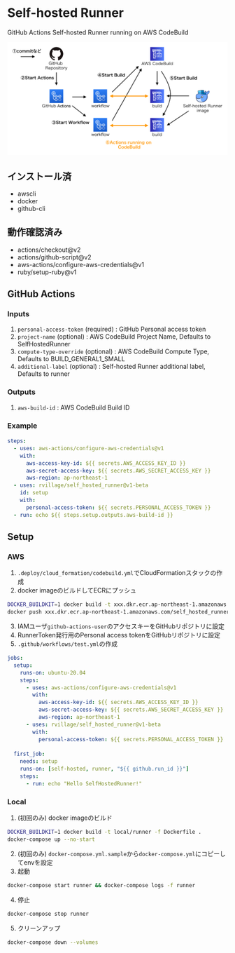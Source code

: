 # Self-hosted Runner

GitHub Actions Self-hosted Runner running on AWS CodeBuild

<img src="https://github.com/rvillage/self_hosted_runner/blob/master/images/system_configuration.png?raw=true" alt="System Configuration" width="800"/>

## インストール済

- awscli
- docker
- github-cli

## 動作確認済み

- actions/checkout@v2
- actions/github-script@v2
- aws-actions/configure-aws-credentials@v1
- ruby/setup-ruby@v1

## GitHub Actions

### Inputs

1. `personal-access-token` (required) : GitHub Personal access token
2. `project-name` (optional) : AWS CodeBuild Project Name, Defaults to SelfHostedRunner
3. `compute-type-override` (optional) : AWS CodeBuild Compute Type, Defaults to BUILD_GENERAL1_SMALL
4. `additional-label` (optional) : Self-hosted Runner additional label, Defaults to runner

### Outputs

1. `aws-build-id` : AWS CodeBuild Build ID

### Example

```yaml
steps:
  - uses: aws-actions/configure-aws-credentials@v1
    with:
      aws-access-key-id: ${{ secrets.AWS_ACCESS_KEY_ID }}
      aws-secret-access-key: ${{ secrets.AWS_SECRET_ACCESS_KEY }}
      aws-region: ap-northeast-1
  - uses: rvillage/self_hosted_runner@v1-beta
    id: setup
    with:
      personal-access-token: ${{ secrets.PERSONAL_ACCESS_TOKEN }}
  - run: echo ${{ steps.setup.outputs.aws-build-id }}
```

## Setup

### AWS

1. `.deploy/cloud_formation/codebuild.yml`でCloudFormationスタックの作成
2. docker imageのビルドしてECRにプッシュ
```sh
DOCKER_BUILDKIT=1 docker build -t xxx.dkr.ecr.ap-northeast-1.amazonaws.com/self_hosted_runner:latest -f Dockerfile .
docker push xxx.dkr.ecr.ap-northeast-1.amazonaws.com/self_hosted_runner:latest
```
3. IAMユーザ`github-actions-user`のアクセスキーをGitHubリポジトリに設定
4. RunnerToken発行用のPersonal access tokenをGitHubリポジトリに設定
5. `.github/workflows/test.yml`の作成
```yml
jobs:
  setup:
    runs-on: ubuntu-20.04
    steps:
      - uses: aws-actions/configure-aws-credentials@v1
        with:
          aws-access-key-id: ${{ secrets.AWS_ACCESS_KEY_ID }}
          aws-secret-access-key: ${{ secrets.AWS_SECRET_ACCESS_KEY }}
          aws-region: ap-northeast-1
      - uses: rvillage/self_hosted_runner@v1-beta
        with:
          personal-access-token: ${{ secrets.PERSONAL_ACCESS_TOKEN }}

  first_job:
    needs: setup
    runs-on: [self-hosted, runner, "${{ github.run_id }}"]
    steps:
      - run: echo "Hello SelfHostedRunner!"
```

### Local

1. (初回のみ) docker imageのビルド
```sh
DOCKER_BUILDKIT=1 docker build -t local/runner -f Dockerfile .
docker-compose up --no-start
```
2. (初回のみ) `docker-compose.yml.sample`から`docker-compose.yml`にコピーしてenvを設定
3. 起動
```sh
docker-compose start runner && docker-compose logs -f runner
```
4. 停止
```sh
docker-compose stop runner
```
5. クリーンアップ
```sh
docker-compose down --volumes
```

